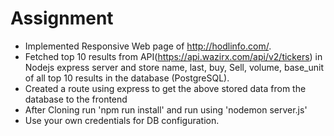 # Assignment

- Implemented Responsive Web page of http://hodlinfo.com/.
- Fetched top 10 results from API(https://api.wazirx.com/api/v2/tickers) in Nodejs express server and store name, last, buy, Sell, volume, base_unit of all top 10 results in the database (PostgreSQL).
- Created a route using express to get the above stored data from the database to the frontend
- After Cloning run 'npm run install' and run using 'nodemon server.js'
- Use your own credentials for DB configuration.